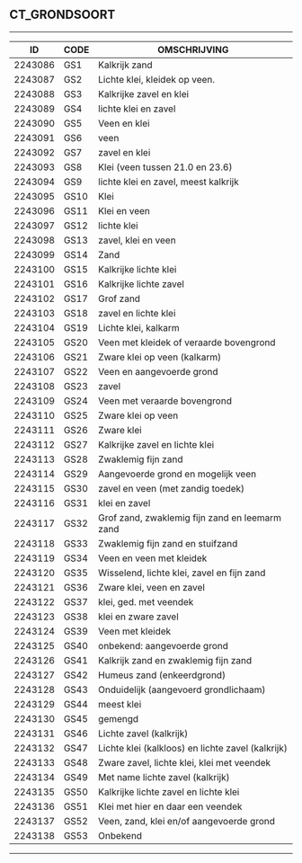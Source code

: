 ## CT_GRONDSOORT

***

|ID                              	|CODE          	|OMSCHRIJVING|
|------                          	|----          	|-----    |
|2243086|GS1|Kalkrijk zand|
|2243087|GS2|Lichte klei, kleidek op veen.|
|2243088|GS3|Kalkrijke zavel en klei|
|2243089|GS4|lichte klei en zavel|
|2243090|GS5|Veen en klei|
|2243091|GS6|veen|
|2243092|GS7|zavel en klei|
|2243093|GS8|Klei (veen tussen 21.0 en 23.6)|
|2243094|GS9|lichte klei en zavel, meest kalkrijk|
|2243095|GS10|Klei|
|2243096|GS11|Klei en veen|
|2243097|GS12|lichte klei|
|2243098|GS13|zavel, klei en veen|
|2243099|GS14|Zand|
|2243100|GS15|Kalkrijke lichte klei|
|2243101|GS16|Kalkrijke lichte zavel|
|2243102|GS17|Grof zand|
|2243103|GS18|zavel en lichte klei|
|2243104|GS19|Lichte klei, kalkarm|
|2243105|GS20|Veen met kleidek of veraarde bovengrond|
|2243106|GS21|Zware klei op veen (kalkarm)|
|2243107|GS22|Veen en aangevoerde grond|
|2243108|GS23|zavel|
|2243109|GS24|Veen met veraarde bovengrond|
|2243110|GS25|Zware klei op veen|
|2243111|GS26|Zware klei|
|2243112|GS27|Kalkrijke zavel en lichte klei|
|2243113|GS28|Zwaklemig fijn zand|
|2243114|GS29|Aangevoerde grond en mogelijk veen|
|2243115|GS30|zavel en veen (met zandig toedek)|
|2243116|GS31|klei en zavel|
|2243117|GS32|Grof zand, zwaklemig fijn zand en leemarm zand|
|2243118|GS33|Zwaklemig fijn zand en stuifzand|
|2243119|GS34|Veen en veen met kleidek|
|2243120|GS35|Wisselend, lichte klei, zavel en fijn zand|
|2243121|GS36|Zware klei, veen en zavel|
|2243122|GS37|klei, ged. met veendek|
|2243123|GS38|klei en zware zavel|
|2243124|GS39|Veen met kleidek|
|2243125|GS40|onbekend: aangevoerde grond|
|2243126|GS41|Kalkrijk zand en zwaklemig fijn zand|
|2243127|GS42|Humeus zand (enkeerdgrond)|
|2243128|GS43|Onduidelijk (aangevoerd grondlichaam)|
|2243129|GS44|meest klei|
|2243130|GS45|gemengd|
|2243131|GS46|Lichte zavel (kalkrijk)|
|2243132|GS47|Lichte klei (kalkloos) en lichte zavel (kalkrijk)|
|2243133|GS48|Zware zavel, lichte klei, klei met veendek|
|2243134|GS49|Met name lichte zavel (kalkrijk)|
|2243135|GS50|Kalkrijke lichte zavel en lichte klei|
|2243136|GS51|Klei met hier en daar een veendek|
|2243137|GS52|Veen, zand, klei en/of aangevoerde grond|
|2243138|GS53|Onbekend|


***
